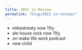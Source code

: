 ```yaml
---
title: 2021 in Review
permalink: "blog/2021-in-review/"
---
```


- mikestreety now 11ty
- ale house rock now 11ty
- on make life work podcast
- new child
